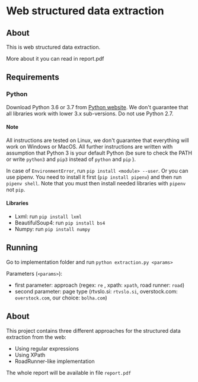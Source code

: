 # Web structured data extraction

## About

This is web structured data extraction.

More about it you can read in report.pdf

## Requirements

### Python

Download Python 3.6 or 3.7 from [Python website](https://www.python.org/downloads/). 
We don't guarantee that all libraries work with lower 3.x sub-versions. 
Do not use Python 2.7.

#### Note
All instructions are tested on Linux, we don't guarantee that everything will work on Windows or MacOS.
All further instructions are written with assumption that Python 3 is your default Python 
(be sure to check the PATH or write `python3` and `pip3` instead of `python` and `pip` ).

In case of `EnvironmentError`, run `pip install <module> --user`.
Or you can use pipenv. 
You need to install it first (`pip install pipenv`) and then run `pipenv shell`. 
Note that you must then install needed libraries with `pipenv` not `pip`.

#### Libraries

- Lxml: run `pip install lxml`
- BeautifulSoup4: run `pip install bs4`
- Numpy: run `pip install numpy`


## Running

Go to implementation folder and run `python extraction.py <params>`

Parameters (`<params>`):
- first parameter: approach (regex: `re` , xpath: `xpath`, road runner: `road`)
- second parameter: page type (rtvslo.si: `rtvslo.si`, overstock.com: `overstock.com`, our choice: `bolha.com`)

## About
This project contains three different approaches for the structured data extraction from the web:

- Using regular expressions
- Using XPath
- RoadRunner-like implementation

The whole report will be available in file `report.pdf`


    
 
